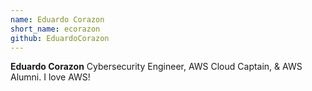 ```yaml
---
name: Eduardo Corazon
short_name: ecorazon
github: EduardoCorazon
---
```


**Eduardo Corazon** Cybersecurity Engineer, AWS Cloud Captain, & AWS Alumni. I love AWS!
